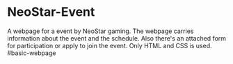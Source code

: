 # NeoStar-Event 
A webpage for a event by NeoStar gaming.
The webpage carries information about the event and the schedule.
Also there's an attached form for participation or apply to join the event.
Only HTML and CSS is used. 
#basic-webpage
